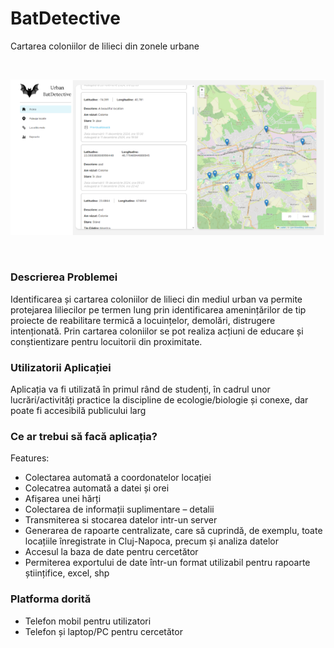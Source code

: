 # BatDetective
Cartarea coloniilor de lilieci din zonele urbane

<br />

![alt text](ss/BatDetective.png)

<br />

<h3>Descrierea Problemei </h3>
Identificarea și cartarea coloniilor de lilieci din mediul urban va permite protejarea liliecilor pe termen lung prin identificarea amenințărilor de tip proiecte de reabilitare termică a locuințelor, demolări, distrugere intenționată. Prin cartarea coloniilor se pot realiza acțiuni de educare și conștientizare pentru locuitorii din proximitate. 

<h3>Utilizatorii Aplicației</h3>
Aplicația va fi utilizată în primul rând de studenți, în cadrul unor lucrări/activități practice la discipline de ecologie/biologie și conexe, dar poate fi accesibilă publicului larg 

<h3>Ce ar trebui să facă aplicația?</h3>
Features:
<ul>
  <li>Colectarea automată a coordonatelor locației </li>
  <li>Colecatrea automată a datei și orei </li>
  <li>Afișarea unei hărți </li>
  <li>Colectarea de informații suplimentare – detalii </li>
  <li>Transmiterea  si stocarea datelor intr-un server </li>
  <li>Generarea de rapoarte centralizate, care să cuprindă, de exemplu, toate locațiile înregistrate in Cluj-Napoca, precum și analiza datelor </li>
  <li>Accesul la baza de date pentru cercetător </li>
  <li>Permiterea exportului de date într-un format utilizabil pentru rapoarte științifice, excel, shp</li>
</ul>

<h3>Platforma dorită</h3>
<ul>
  <li>Telefon mobil pentru utilizatori </li>
  <li>Telefon și laptop/PC pentru cercetător </li>
</ul>
